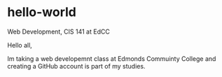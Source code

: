 # hello-world
Web Development, CIS 141 at EdCC

Hello all,

Im taking a web developemnt class at Edmonds Commuinty College and creating a GitHub account is part of my studies.
